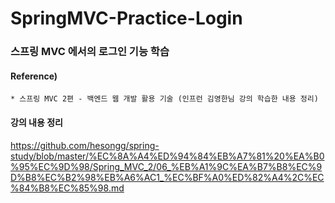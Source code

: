 # SpringMVC-Practice-Login


### 스프링 MVC 에서의 로그인 기능 학습


#### Reference) 
	* 스프링 MVC 2편 - 백엔드 웹 개발 활용 기술 (인프런 김영한님 강의 학습한 내용 정리)

  
#### 강의 내용 정리
https://github.com/hesongg/spring-study/blob/master/%EC%8A%A4%ED%94%84%EB%A7%81%20%EA%B0%95%EC%9D%98/Spring_MVC_2/06_%EB%A1%9C%EA%B7%B8%EC%9D%B8%EC%B2%98%EB%A6%AC1_%EC%BF%A0%ED%82%A4%2C%EC%84%B8%EC%85%98.md
